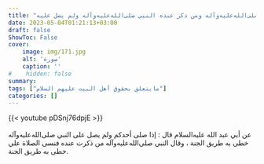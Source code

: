 ```yaml
---
title: "عقاب من صلى وترك الصلاة على النبي صلى‌الله‌عليه‌وآله ومن ذكر عنده النبي صلى‌الله‌عليه‌وآله ولم يصل عليه"
date: 2023-05-04T01:21:13+03:00
draft: false
ShowToc: False
cover:
    image: img/171.jpg
    alt: 'صورة'
    caption: ''
#    hidden: false
summary: 
tags: ["مايتعلق بحقوق أهل البيت عليهم السلام"]
categories: []
---
```

{{< youtube pDSnj76dpjE >}}  
 <br>
عن
أبي عبد الله عليه‌السلام قال : إذا صلى أحدكم ولم يصل على النبي صلى‌الله‌عليه‌وآله خطى
به طريق الجنة ، وقال النبي صلى‌الله‌عليه‌وآله من ذكرت عنده فنسى الصلاة علي
خطى به طريق الجنة.

